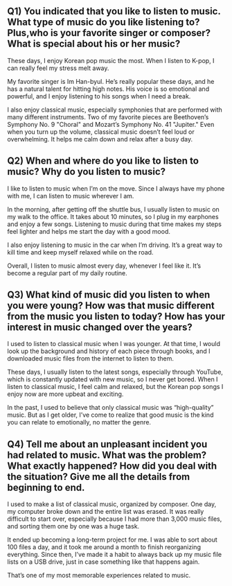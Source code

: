 ## Q1) You indicated that you like to listen to music. What type of music do you like listening to? Plus,who is your favorite singer or composer? What is special about his or her music?  
These days, I enjoy Korean pop music the most.
When I listen to K-pop, I can really feel my stress melt away.

My favorite singer is Im Han-byul. He’s really popular these days, and he has a natural talent for hitting high notes.
His voice is so emotional and powerful, and I enjoy listening to his songs when I need a break.

I also enjoy classical music, especially symphonies that are performed with many different instruments.
Two of my favorite pieces are Beethoven’s Symphony No. 9 "Choral" and Mozart’s Symphony No. 41 "Jupiter."
Even when you turn up the volume, classical music doesn’t feel loud or overwhelming.
It helps me calm down and relax after a busy day.

## Q2) When and where do you like to listen to music? Why do you listen to music?  
I like to listen to music when I’m on the move.
Since I always have my phone with me, I can listen to music wherever I am.

In the morning, after getting off the shuttle bus, I usually listen to music on my walk to the office.
It takes about 10 minutes, so I plug in my earphones and enjoy a few songs.
Listening to music during that time makes my steps feel lighter and helps me start the day with a good mood.

I also enjoy listening to music in the car when I’m driving.
It’s a great way to kill time and keep myself relaxed while on the road.

Overall, I listen to music almost every day, whenever I feel like it.
It’s become a regular part of my daily routine.

## Q3) What kind of music did you listen to when you were young? How was that music different from the music you listen to today? How has your interest in music changed over the years?  
I used to listen to classical music when I was younger.
At that time, I would look up the background and history of each piece through books, and I downloaded music files from the internet to listen to them.

These days, I usually listen to the latest songs, especially through YouTube, which is constantly updated with new music, so I never get bored.
When I listen to classical music, I feel calm and relaxed, but the Korean pop songs I enjoy now are more upbeat and exciting.

In the past, I used to believe that only classical music was “high-quality” music.
But as I get older, I’ve come to realize that good music is the kind you can relate to emotionally, no matter the genre.

## Q4) Tell me about an unpleasant incident you had related to music. What was the problem? What exactly happened? How did you deal with the situation? Give me all the details from beginning to end.

I used to make a list of classical music, organized by composer.
One day, my computer broke down and the entire list was erased.
It was really difficult to start over, especially because I had more than 3,000 music files, and sorting them one by one was a huge task.

It ended up becoming a long-term project for me.
I was able to sort about 100 files a day, and it took me around a month to finish reorganizing everything.
Since then, I’ve made it a habit to always back up my music file lists on a USB drive, just in case something like that happens again.

That’s one of my most memorable experiences related to music.
